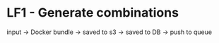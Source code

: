 # LF1 - Generate combinations
input -> Docker bundle -> saved to s3 -> saved to DB -> push to queue

